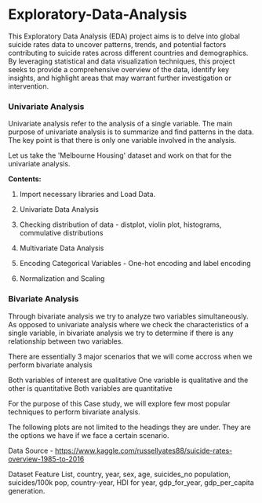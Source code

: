 # Exploratory-Data-Analysis

This Exploratory Data Analysis (EDA) project aims is to delve into global suicide rates data to uncover patterns, trends, and potential factors contributing to suicide rates across different countries and demographics.
By leveraging statistical and data visualization techniques, this project seeks to provide a comprehensive overview of the data, identify key insights, and highlight areas that may warrant further investigation or intervention.

### Univariate Analysis
Univariate analysis refer to the analysis of a single variable. The main purpose of univariate analysis is to summarize and find patterns in the data. The key point is that there is only one variable involved in the analysis.

Let us take the 'Melbourne Housing' dataset and work on that for the univariate analysis.

**Contents:**
 
1. Import necessary libraries and Load Data.

2. Univariate Data Analysis

3. Checking distribution of data - distplot, violin plot, histograms, commulative distributions

4. Multivariate Data Analysis

5. Encoding Categorical Variables - One-hot encoding and label encoding

6. Normalization and Scaling




### Bivariate Analysis

Through bivariate analysis we try to analyze two variables simultaneously. As opposed to univariate analysis where we check the characteristics of a single variable, in bivariate analysis we try to determine if there is any relationship between two variables.

 

There are essentially 3 major scenarios that we will come accross when we perform bivariate analysis

Both variables of interest are qualitative
One variable is qualitative and the other is quantitative
Both variables are quantitative
 

For the purpose of this Case study, we will explore few most popular techniques to perform bivariate analysis.

The following plots are not limited to the headings they are under. They are the options we have if we face a certain scenario.


Data Source - https://www.kaggle.com/russellyates88/suicide-rates-overview-1985-to-2016 


Dataset Feature List, country, year, sex, age, suicides_no population, suicides/100k pop, country-year, HDI for year, gdp_for_year, gdp_per_capita generation.



